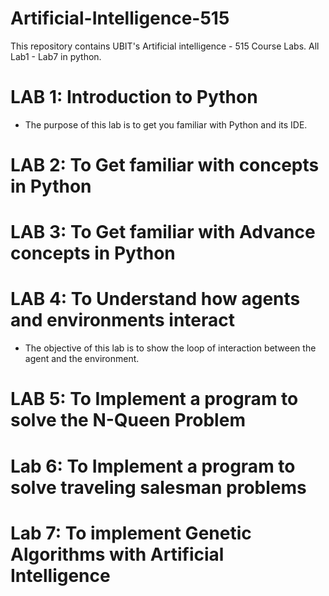 # Artificial-Intelligence-515        
This repository contains UBIT's Artificial intelligence - 515 Course Labs. All Lab1 - Lab7 in python.                
# LAB 1: **Introduction to Python**                         
- The purpose of this lab is to get you familiar with Python and its IDE.                      
# LAB 2: **To Get familiar with concepts in Python**                                         
# LAB 3: **To Get familiar with Advance concepts in Python**                   
# LAB 4: **To Understand how agents and environments interact**                     
- The objective of this lab is to show the loop of interaction between the agent and the environment.                    
# LAB 5: **To Implement a program to solve the N-Queen Problem**             
# Lab 6: **To Implement a program to solve traveling salesman problems**                            
# Lab 7: **To implement Genetic Algorithms with Artificial Intelligence**                
